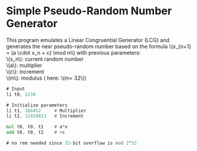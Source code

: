 # Simple Pseudo-Random Number Generator
This program emulates a Linear Congruential Generator (LCG) and generates the nexr pseudo-random number based on the formula \\(x_{n+1} = (a \cdot x_n + c) \mod m\\) with previous parameters: <br>
\\(x_n\\): current random number <br>
\\(a\\): multiplier <br>
\\(c\\): increment <br>
\\(m\\): modulus ( here: \\(m= 32\\))
```asm  
# Input
li t0, 1234

# Initialize parameters
li t1, 166452     # Multiplier
li t2, 12454813   # Increment

mul t0, t0, t1    # a*x
add t0, t0, t2    # +c

# no rem needed since 32-bit overflow is mod 2^32

```